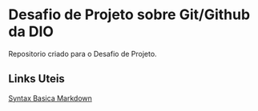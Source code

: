 # Desafio de Projeto sobre Git/Github da DIO
Repositorio criado para o Desafio de Projeto.

## Links Uteis
[Syntax Basica Markdown](https://www.markdownguide.org/basic-syntax/)
